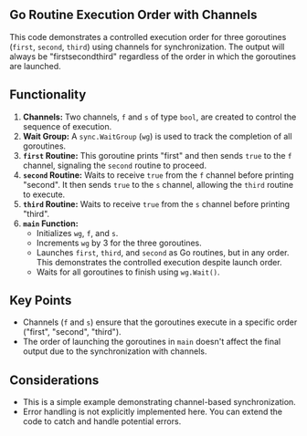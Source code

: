## Go Routine Execution Order with Channels

This code demonstrates a controlled execution order for three goroutines (`first`, `second`, `third`) using channels for synchronization. The output will always be "firstsecondthird" regardless of the order in which the goroutines are launched.

## Functionality

1. **Channels:** Two channels, `f` and `s` of type `bool`, are created to control the sequence of execution.
2. **Wait Group:** A `sync.WaitGroup` (`wg`) is used to track the completion of all goroutines.
3. **`first` Routine:** This goroutine prints "first" and then sends `true` to the `f` channel, signaling the `second` routine to proceed.
4. **`second` Routine:** Waits to receive `true` from the `f` channel before printing "second".  It then sends `true` to the `s` channel, allowing the `third` routine to execute.
5. **`third` Routine:** Waits to receive `true` from the `s` channel before printing "third".
6. **`main` Function:**
    - Initializes `wg`, `f`, and `s`.
    - Increments `wg` by 3 for the three goroutines.
    - Launches `first`, `third`, and `second` as Go routines, but in any order. This demonstrates the controlled execution despite launch order.
    - Waits for all goroutines to finish using `wg.Wait()`.

## Key Points

- Channels (`f` and `s`) ensure that the goroutines execute in a specific order ("first", "second", "third").
- The order of launching the goroutines in `main` doesn't affect the final output due to the synchronization with channels.

## Considerations

- This is a simple example demonstrating channel-based synchronization.
- Error handling is not explicitly implemented here. You can extend the code to catch and handle potential errors.
